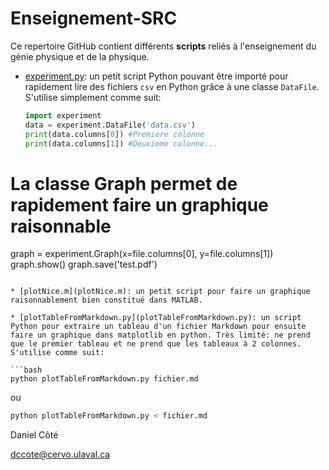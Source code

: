 # Enseignement-SRC
Ce repertoire GitHub contient différents **scripts** reliés à l'enseignement du génie physique et de la physique. 

* [experiment.py](experiment.py): un petit script Python pouvant être importé pour rapidement lire des fichiers `csv` en Python grâce à une classe `DataFile`. S'utilise simplement comme suit:
  
  ```python
  import experiment 
  data = experiment.DataFile('data.csv')
  print(data.columns[0]) #Premiere colonne
  print(data.columns[1]) #Deuxieme colonne...
  
# La classe Graph permet de rapidement faire un graphique raisonnable
  graph = experiment.Graph(x=file.columns[0], y=file.columns[1])
  graph.show()
  graph.save('test.pdf')
  ```
  
* [plotNice.m](plotNice.m): un petit script pour faire un graphique raisonnablement bien constitué dans MATLAB.

* [plotTableFromMarkdown.py](plotTableFromMarkdown.py): un script Python pour extraire un tableau d'un fichier Markdown pour ensuite faire un graphique dans matplotlib en python. Très limité: ne prend que le premier tableau et ne prend que les tableaux à 2 colonnes. S'utilise comme suit:

  ```bash
  python plotTableFromMarkdown.py fichier.md
  ```
  ou
  ```bash
  python plotTableFromMarkdown.py < fichier.md 
  ```





Daniel Côté

dccote@cervo.ulaval.ca

